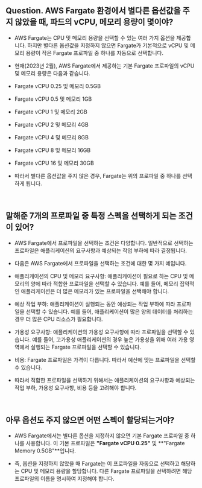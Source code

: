 ## Question. AWS Fargate 환경에서 별다른 옵션값을 주지 않았을 때, 파드의 vCPU, 메모리 용량이 몇이야?

- AWS Fargate는 CPU 및 메모리 용량을 선택할 수 있는 여러 가지 옵션을 제공합니다. 하지만 별다른 옵션값을 지정하지 않으면 Fargate가 기본적으로 vCPU 및 메모리 용량이 작은 Fargate 프로파일 중 하나를 자동으로 선택합니다.

- 현재(2023년 2월), AWS Fargate에서 제공하는 기본 Fargate 프로파일의 vCPU 및 메모리 용량은 다음과 같습니다.

- Fargate vCPU 0.25 및 메모리 0.5GB
- Fargate vCPU 0.5 및 메모리 1GB
- Fargate vCPU 1 및 메모리 2GB
- Fargate vCPU 2 및 메모리 4GB
- Fargate vCPU 4 및 메모리 8GB
- Fargate vCPU 8 및 메모리 16GB
- Fargate vCPU 16 및 메모리 30GB

- 따라서 별다른 옵션값을 주지 않은 경우, Fargate는 위의 프로파일 중 하나를 선택하게 됩니다.

<br>

## 말해준 7개의 프로파일 중 특정 스펙을 선택하게 되는 조건이 있어?

- AWS Fargate에서 프로파일을 선택하는 조건은 다양합니다. 일반적으로 선택하는 프로파일은 애플리케이션의 요구사항과 예상되는 작업 부하에 따라 결정됩니다.

- 다음은 AWS Fargate에서 프로파일을 선택하는 조건에 대한 몇 가지 예입니다.

- 애플리케이션의 CPU 및 메모리 요구사항: 애플리케이션이 필요로 하는 CPU 및 메모리의 양에 따라 적합한 프로파일을 선택할 수 있습니다. 예를 들어, 메모리 집약적인 애플리케이션은 더 많은 메모리가 있는 프로파일을 선택해야 합니다.
- 예상 작업 부하: 애플리케이션이 실행되는 동안 예상되는 작업 부하에 따라 프로파일을 선택할 수 있습니다. 예를 들어, 애플리케이션이 많은 양의 데이터를 처리하는 경우 더 많은 CPU 리소스가 필요합니다.
- 가용성 요구사항: 애플리케이션의 가용성 요구사항에 따라 프로파일을 선택할 수 있습니다. 예를 들어, 고가용성 애플리케이션의 경우 높은 가용성을 위해 여러 가용 영역에서 실행되는 Fargate 프로파일을 선택할 수 있습니다.
- 비용: Fargate 프로파일은 가격이 다릅니다. 따라서 예산에 맞는 프로파일을 선택할 수 있습니다.

- 따라서 적합한 프로파일을 선택하기 위해서는 애플리케이션의 요구사항과 예상되는 작업 부하, 가용성 요구사항, 비용 등을 고려해야 합니다.

<br>

## 아무 옵션도 주지 않으면 어떤 스펙이 할당되는거야?

- AWS Fargate에서는 별다른 옵션을 지정하지 않으면 기본 Fargate 프로파일 중 하나를 사용합니다. 이 기본 프로파일은 **"Fargate vCPU 0.25"** 및 **"Fargate Memory 0.5GB"**입니다.

- 즉, 옵션을 지정하지 않았을 때 Fargate는 이 프로파일을 자동으로 선택하고 해당하는 CPU 및 메모리 용량을 할당합니다. 다른 Fargate 프로파일을 선택하려면 해당 프로파일의 이름을 명시하여 지정해야 합니다.
